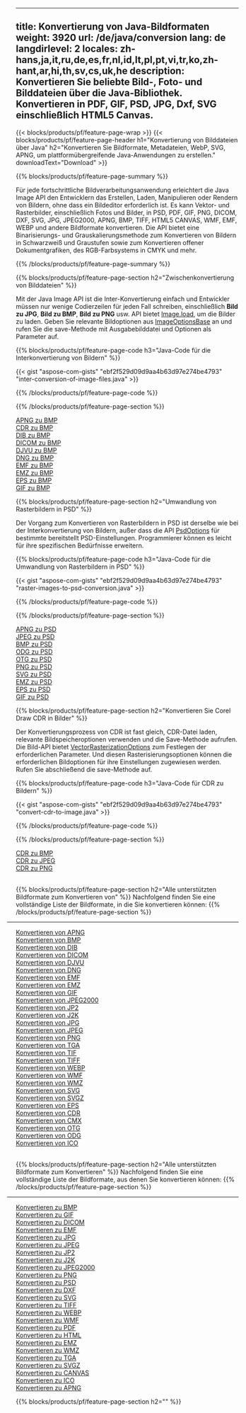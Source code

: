 ﻿
---
title: Konvertierung von Java-Bildformaten 
weight: 3920
url: /de/java/conversion 
lang: de
langdirlevel: 2
locales: zh-hans,ja,it,ru,de,es,fr,nl,id,lt,pl,pt,vi,tr,ko,zh-hant,ar,hi,th,sv,cs,uk,he
description: Konvertieren Sie beliebte Bild-, Foto- und Bilddateien über die Java-Bibliothek. Konvertieren in PDF, GIF, PSD, JPG, Dxf, SVG einschließlich HTML5 Canvas.
---

{{< blocks/products/pf/feature-page-wrap >}}
{{< blocks/products/pf/feature-page-header h1="Konvertierung von Bilddateien über Java" h2="Konvertieren Sie Bildformate, Metadateien, WebP, SVG, APNG, um plattformübergreifende Java-Anwendungen zu erstellen." downloadText="Download" >}}

{{% blocks/products/pf/feature-page-summary %}}

Für jede fortschrittliche Bildverarbeitungsanwendung erleichtert die Java Image API den Entwicklern das Erstellen, Laden, Manipulieren oder Rendern von Bildern, ohne dass ein Bildeditor erforderlich ist. Es kann Vektor- und Rasterbilder, einschließlich Fotos und Bilder, in PSD, PDF, GIF, PNG, DICOM, DXF, SVG, JPG, JPEG2000, APNG, BMP, TIFF, HTML5 CANVAS, WMF, EMF, WEBP und andere Bildformate konvertieren. Die API bietet eine Binarisierungs- und Grauskalierungsmethode zum Konvertieren von Bildern in Schwarzweiß und Graustufen sowie zum Konvertieren offener Dokumentgrafiken, des RGB-Farbsystems in CMYK und mehr.

{{% /blocks/products/pf/feature-page-summary  %}}

{{% blocks/products/pf/feature-page-section  h2="Zwischenkonvertierung von Bilddateien" %}}

Mit der Java Image API ist die Inter-Konvertierung einfach und Entwickler müssen nur wenige Codierzeilen für jeden Fall schreiben, einschließlich **Bild zu JPG**, **Bild zu BMP**, **Bild zu PNG** usw. API bietet [ Image.load](https://apireference.aspose.com/imaging/java/com.aspose.imaging/Image#load-java.lang.String-), um die Bilder zu laden. Geben Sie relevante Bildoptionen aus [ImageOptionsBase](https://apireference.aspose.com/imaging/java/com.aspose.imaging/ImageOptionsBase) an und rufen Sie die save-Methode mit Ausgabebilddatei und Optionen als Parameter auf.

{{% blocks/products/pf/feature-page-code h3="Java-Code für die Interkonvertierung von Bildern" %}}

{{< gist "aspose-com-gists" "ebf2f529d09d9aa4b63d97e274be4793" "inter-conversion-of-image-files.java" >}}

{{% /blocks/products/pf/feature-page-code  %}}

{{% /blocks/products/pf/feature-page-section %}}

<div class="container-fluid productfamilypage bg-gray">
    <div class="convertypes bg-gray agp-content section">
        <div class="container">
		<div class="row other-converters">
		   <div class="col-md-2 other-converter remove-lp remove-rp">
		      <a href="/imaging/de/java/conversion/apng-to-bmp/">APNG zu BMP</a>
		   </div>
		   <div class="col-md-2 other-converter remove-lp remove-rp">
		      <a href="/imaging/de/java/conversion/cdr-to-bmp/">CDR zu BMP</a>
		   </div>
		   <div class="col-md-2 other-converter remove-lp remove-rp">
		      <a href="/imaging/de/java/conversion/dib-to-bmp/">DIB zu BMP</a>
		   </div>
		   <div class="col-md-2 other-converter remove-lp remove-rp">
		      <a href="/imaging/de/java/conversion/dicom-to-bmp/">DICOM zu BMP</a>
		   </div>
 		   <div class="col-md-2 other-converter remove-lp remove-rp">
		      <a href="/imaging/de/java/conversion/djvu-to-bmp/">DJVU zu BMP</a>
		   </div>
		   <div class="col-md-2 other-converter remove-lp remove-rp">
		      <a href="/imaging/de/java/conversion/dng-to-bmp/">DNG zu BMP</a>
		   </div>
		   <div class="col-md-2 other-converter remove-lp remove-rp">
		      <a href="/imaging/de/java/conversion/emf-to-bmp/">EMF zu BMP</a>
		   </div>
		   <div class="col-md-2 other-converter remove-lp remove-rp">
		      <a href="/imaging/de/java/conversion/emz-to-bmp/">EMZ zu BMP</a>
		   </div>
		   <div class="col-md-2 other-converter remove-lp remove-rp">
		      <a href="/imaging/de/java/conversion/eps-to-bmp/">EPS zu BMP</a>
		   </div>
		   <div class="col-md-2 other-converter remove-lp remove-rp">
		      <a href="/imaging/de/java/conversion/gif-to-bmp/">GIF zu BMP</a>
		   </div>
		</div>
	</div>
    </div>
</div>

{{% blocks/products/pf/feature-page-section  h2="Umwandlung von Rasterbildern in PSD" %}}

Der Vorgang zum Konvertieren von Rasterbildern in PSD ist derselbe wie bei der Interkonvertierung von Bildern, außer dass die API [PsdOptions](https://apireference.aspose.com/imaging/java/com.aspose.imaging.imageoptions/PsdOptions) für bestimmte bereitstellt PSD-Einstellungen. Programmierer können es leicht für ihre spezifischen Bedürfnisse erweitern.

{{% blocks/products/pf/feature-page-code h3="Java-Code für die Umwandlung von Rasterbildern in PSD" %}}

{{< gist "aspose-com-gists" "ebf2f529d09d9aa4b63d97e274be4793" "raster-images-to-psd-conversion.java" >}}

{{% /blocks/products/pf/feature-page-code  %}}

{{% /blocks/products/pf/feature-page-section %}}

<div class="container-fluid productfamilypage bg-gray">
    <div class="convertypes bg-gray agp-content section">
        <div class="container">
		<div class="row other-converters">
		   <div class="col-md-2 other-converter remove-lp remove-rp">
		      <a href="/imaging/de/java/conversion/apng-to-PSD/">APNG zu PSD</a>
		   </div>
		   <div class="col-md-2 other-converter remove-lp remove-rp">
		      <a href="/imaging/de/java/conversion/jpeg-to-PSD/">JPEG zu PSD</a>
		   </div>
		   <div class="col-md-2 other-converter remove-lp remove-rp">
		      <a href="/imaging/de/java/conversion/bmp-to-PSD/">BMP zu PSD</a>
		   </div>
		   <div class="col-md-2 other-converter remove-lp remove-rp">
		      <a href="/imaging/de/java/conversion/odg-to-PSD/">ODG zu PSD</a>
		   </div>
 		   <div class="col-md-2 other-converter remove-lp remove-rp">
		      <a href="/imaging/de/java/conversion/otg-to-PSD/">OTG zu PSD</a>
		   </div>
		   <div class="col-md-2 other-converter remove-lp remove-rp">
		      <a href="/imaging/de/java/conversion/png-to-PSD/">PNG zu PSD</a>
		   </div>
		   <div class="col-md-2 other-converter remove-lp remove-rp">
		      <a href="/imaging/de/java/conversion/svg-to-PSD/">SVG zu PSD</a>
		   </div>
		   <div class="col-md-2 other-converter remove-lp remove-rp">
		      <a href="/imaging/de/java/conversion/emz-to-PSD/">EMZ zu PSD</a>
		   </div>
		   <div class="col-md-2 other-converter remove-lp remove-rp">
		      <a href="/imaging/de/java/conversion/eps-to-PSD/">EPS zu PSD</a>
		   </div>
		   <div class="col-md-2 other-converter remove-lp remove-rp">
		      <a href="/imaging/de/java/conversion/gif-to-PSD/">GIF zu PSD</a>
		   </div>
		</div>
	</div>
    </div>
</div>

{{% blocks/products/pf/feature-page-section  h2="Konvertieren Sie Corel Draw CDR in Bilder" %}}

Der Konvertierungsprozess von CDR ist fast gleich, CDR-Datei laden, relevante Bildspeicheroptionen verwenden und die Save-Methode aufrufen. Die Bild-API bietet [VectorRasterizationOptions](https://apireference.aspose.com/imaging/java/com.aspose.imaging.imageoptions/vectorrasterizationoptions) zum Festlegen der erforderlichen Parameter. Und diesen Rasterisierungsoptionen können die erforderlichen Bildoptionen für ihre Einstellungen zugewiesen werden. Rufen Sie abschließend die save-Methode auf. 

{{% blocks/products/pf/feature-page-code h3="Java-Code für CDR zu Bildern" %}}

{{< gist "aspose-com-gists" "ebf2f529d09d9aa4b63d97e274be4793" "convert-cdr-to-image.java" >}}

{{% /blocks/products/pf/feature-page-code  %}}

{{% /blocks/products/pf/feature-page-section %}}

<div class="container-fluid productfamilypage bg-gray">
    <div class="convertypes bg-gray agp-content section">
        <div class="container">
		<div class="row other-converters">
		   <div class="col-md-2 other-converter remove-lp remove-rp">
		      <a href="/imaging/de/java/conversion/CDR-to-bmp/">CDR zu BMP</a>
		   </div>
		   <div class="col-md-2 other-converter remove-lp remove-rp">
		      <a href="/imaging/de/java/conversion/CDR-to-jpeg/">CDR zu JPEG</a>
		   </div>
		   <div class="col-md-2 other-converter remove-lp remove-rp">
		      <a href="/imaging/de/java/conversion/CDR-to-png/">CDR zu PNG</a>
		   </div>		   
		</div>
	</div>
    </div>
</div>
<br/>

{{% blocks/products/pf/feature-page-section  h2="Alle unterstützten Bildformate zum Konvertieren von" %}}
Nachfolgend finden Sie eine vollständige Liste der Bildformate, in die Sie konvertieren können:
{{% /blocks/products/pf/feature-page-section %}}
<div class="container-fluid productfamilypage bg-gray">
    <div class="convertypes bg-gray agp-content section">
        <div class="container">
                <hr style="margin-left:-20px;"/>
		<div class="row other-converters">
		    <div class='col-md-2 other-converter remove-lp remove-rp'><a href="/imaging/de/java/conversion/from/apng" >Konvertieren von APNG</a></div>
<div class='col-md-2 other-converter remove-lp remove-rp'><a href="/imaging/de/java/conversion/from/bmp" >Konvertieren von BMP</a></div>
<div class='col-md-2 other-converter remove-lp remove-rp'><a href="/imaging/de/java/conversion/from/dib" >Konvertieren von DIB</a></div>
<div class='col-md-2 other-converter remove-lp remove-rp'><a href="/imaging/de/java/conversion/from/dicom" >Konvertieren von DICOM</a></div>
<div class='col-md-2 other-converter remove-lp remove-rp'><a href="/imaging/de/java/conversion/from/djvu" >Konvertieren von DJVU</a></div>
<div class='col-md-2 other-converter remove-lp remove-rp'><a href="/imaging/de/java/conversion/from/dng" >Konvertieren von DNG</a></div>
<div class='col-md-2 other-converter remove-lp remove-rp'><a href="/imaging/de/java/conversion/from/emf" >Konvertieren von EMF</a></div>
<div class='col-md-2 other-converter remove-lp remove-rp'><a href="/imaging/de/java/conversion/from/emz" >Konvertieren von EMZ</a></div>
<div class='col-md-2 other-converter remove-lp remove-rp'><a href="/imaging/de/java/conversion/from/gif" >Konvertieren von GIF</a></div>
<div class='col-md-2 other-converter remove-lp remove-rp'><a href="/imaging/de/java/conversion/from/jpeg2000" >Konvertieren von JPEG2000</a></div>
<div class='col-md-2 other-converter remove-lp remove-rp'><a href="/imaging/de/java/conversion/from/jp2" >Konvertieren von JP2</a></div>
<div class='col-md-2 other-converter remove-lp remove-rp'><a href="/imaging/de/java/conversion/from/j2k" >Konvertieren von J2K</a></div>
<div class='col-md-2 other-converter remove-lp remove-rp'><a href="/imaging/de/java/conversion/from/jpg" >Konvertieren von JPG</a></div>
<div class='col-md-2 other-converter remove-lp remove-rp'><a href="/imaging/de/java/conversion/from/jpeg" >Konvertieren von JPEG</a></div>
<div class='col-md-2 other-converter remove-lp remove-rp'><a href="/imaging/de/java/conversion/from/png" >Konvertieren von PNG</a></div>
<div class='col-md-2 other-converter remove-lp remove-rp'><a href="/imaging/de/java/conversion/from/tga" >Konvertieren von TGA</a></div>
<div class='col-md-2 other-converter remove-lp remove-rp'><a href="/imaging/de/java/conversion/from/tif" >Konvertieren von TIF</a></div>
<div class='col-md-2 other-converter remove-lp remove-rp'><a href="/imaging/de/java/conversion/from/tiff" >Konvertieren von TIFF</a></div>
<div class='col-md-2 other-converter remove-lp remove-rp'><a href="/imaging/de/java/conversion/from/webp" >Konvertieren von WEBP</a></div>
<div class='col-md-2 other-converter remove-lp remove-rp'><a href="/imaging/de/java/conversion/from/wmf" >Konvertieren von WMF</a></div>
<div class='col-md-2 other-converter remove-lp remove-rp'><a href="/imaging/de/java/conversion/from/wmz" >Konvertieren von WMZ</a></div>
<div class='col-md-2 other-converter remove-lp remove-rp'><a href="/imaging/de/java/conversion/from/svg" >Konvertieren von SVG</a></div>
<div class='col-md-2 other-converter remove-lp remove-rp'><a href="/imaging/de/java/conversion/from/svgz" >Konvertieren von SVGZ</a></div>
<div class='col-md-2 other-converter remove-lp remove-rp'><a href="/imaging/de/java/conversion/from/eps" >Konvertieren von EPS</a></div>
<div class='col-md-2 other-converter remove-lp remove-rp'><a href="/imaging/de/java/conversion/from/cdr" >Konvertieren von CDR</a></div>
<div class='col-md-2 other-converter remove-lp remove-rp'><a href="/imaging/de/java/conversion/from/cmx" >Konvertieren von CMX</a></div>
<div class='col-md-2 other-converter remove-lp remove-rp'><a href="/imaging/de/java/conversion/from/otg" >Konvertieren von OTG</a></div>
<div class='col-md-2 other-converter remove-lp remove-rp'><a href="/imaging/de/java/conversion/from/odg" >Konvertieren von ODG</a></div>
<div class='col-md-2 other-converter remove-lp remove-rp'><a href="/imaging/de/java/conversion/from/ico" >Konvertieren von ICO</a></div>
                </div>
        </div>
    </div>
</div>
<br/>

{{% blocks/products/pf/feature-page-section  h2="Alle unterstützten Bildformate zum Konvertieren" %}}
Nachfolgend finden Sie eine vollständige Liste der Bildformate, aus denen Sie konvertieren können:
{{% /blocks/products/pf/feature-page-section %}}
<div class="container-fluid productfamilypage bg-gray">
    <div class="convertypes bg-gray agp-content section">
        <div class="container">
	        <hr style="margin-left:-20px;"/>
		<div class="row other-converters">
		    <div class='col-md-2 other-converter remove-lp remove-rp'><a href="/imaging/de/java/conversion/to/bmp" >Konvertieren zu BMP</a></div>
<div class='col-md-2 other-converter remove-lp remove-rp'><a href="/imaging/de/java/conversion/to/gif" >Konvertieren zu GIF</a></div>
<div class='col-md-2 other-converter remove-lp remove-rp'><a href="/imaging/de/java/conversion/to/dicom" >Konvertieren zu DICOM</a></div>
<div class='col-md-2 other-converter remove-lp remove-rp'><a href="/imaging/de/java/conversion/to/emf" >Konvertieren zu EMF</a></div>
<div class='col-md-2 other-converter remove-lp remove-rp'><a href="/imaging/de/java/conversion/to/jpg" >Konvertieren zu JPG</a></div>
<div class='col-md-2 other-converter remove-lp remove-rp'><a href="/imaging/de/java/conversion/to/jpeg" >Konvertieren zu JPEG</a></div>
<div class='col-md-2 other-converter remove-lp remove-rp'><a href="/imaging/de/java/conversion/to/jp2" >Konvertieren zu JP2</a></div>
<div class='col-md-2 other-converter remove-lp remove-rp'><a href="/imaging/de/java/conversion/to/j2k" >Konvertieren zu J2K</a></div>
<div class='col-md-2 other-converter remove-lp remove-rp'><a href="/imaging/de/java/conversion/to/jpeg2000" >Konvertieren zu JPEG2000</a></div>
<div class='col-md-2 other-converter remove-lp remove-rp'><a href="/imaging/de/java/conversion/to/png" >Konvertieren zu PNG</a></div>
<div class='col-md-2 other-converter remove-lp remove-rp'><a href="/imaging/de/java/conversion/to/psd" >Konvertieren zu PSD</a></div>
<div class='col-md-2 other-converter remove-lp remove-rp'><a href="/imaging/de/java/conversion/to/dxf" >Konvertieren zu DXF</a></div>
<div class='col-md-2 other-converter remove-lp remove-rp'><a href="/imaging/de/java/conversion/to/svg" >Konvertieren zu SVG</a></div>
<div class='col-md-2 other-converter remove-lp remove-rp'><a href="/imaging/de/java/conversion/to/tiff" >Konvertieren zu TIFF</a></div>
<div class='col-md-2 other-converter remove-lp remove-rp'><a href="/imaging/de/java/conversion/to/webp" >Konvertieren zu WEBP</a></div>
<div class='col-md-2 other-converter remove-lp remove-rp'><a href="/imaging/de/java/conversion/to/wmf" >Konvertieren zu WMF</a></div>
<div class='col-md-2 other-converter remove-lp remove-rp'><a href="/imaging/de/java/conversion/to/pdf" >Konvertieren zu PDF</a></div>
<div class='col-md-2 other-converter remove-lp remove-rp'><a href="/imaging/de/java/conversion/to/html" >Konvertieren zu HTML</a></div>
<div class='col-md-2 other-converter remove-lp remove-rp'><a href="/imaging/de/java/conversion/to/emz" >Konvertieren zu EMZ</a></div>
<div class='col-md-2 other-converter remove-lp remove-rp'><a href="/imaging/de/java/conversion/to/wmz" >Konvertieren zu WMZ</a></div>
<div class='col-md-2 other-converter remove-lp remove-rp'><a href="/imaging/de/java/conversion/to/tga" >Konvertieren zu TGA</a></div>
<div class='col-md-2 other-converter remove-lp remove-rp'><a href="/imaging/de/java/conversion/to/svgz" >Konvertieren zu SVGZ</a></div>
<div class='col-md-2 other-converter remove-lp remove-rp'><a href="/imaging/de/java/conversion/to/canvas" >Konvertieren zu CANVAS</a></div>
<div class='col-md-2 other-converter remove-lp remove-rp'><a href="/imaging/de/java/conversion/to/ico" >Konvertieren zu ICO</a></div>
<div class='col-md-2 other-converter remove-lp remove-rp'><a href="/imaging/de/java/conversion/to/apng" >Konvertieren zu APNG</a></div>
                </div>
        </div>
    </div>
</div>

{{% blocks/products/pf/feature-page-section  h2="" %}}



